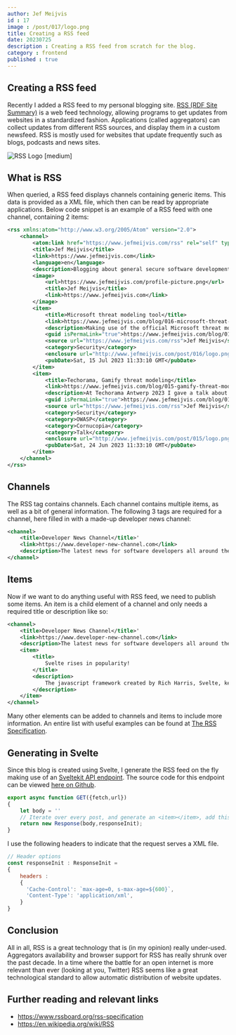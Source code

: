 ```yaml
---
author: Jef Meijvis
id : 17
image : /post/017/logo.png
title: Creating a RSS feed
date: 20230725
description : Creating a RSS feed from scratch for the blog.
category : frontend
published : true
---
```


## Creating a RSS feed
Recently I added a RSS feed to my personal blogging site.
[RSS (RDF Site Summary)](https://en.wikipedia.org/wiki/RSS) is a web feed technology, allowing programs to get updates from websites in a standardized fashion. Applications (called aggregators) can collect updates from different RSS sources, and display them in a custom newsfeed. RSS is mostly used for websites that update frequently such as blogs, podcasts and news sites.

![RSS Logo [medium]](/static/post/017/logo.png)

## What is RSS
When queried, a RSS feed displays channels containing generic items. 
This data is provided as a XML file, which then can be read by appropriate applications.
Below code snippet is an example of a RSS feed with one channel, containing 2 items:

```xml
<rss xmlns:atom="http://www.w3.org/2005/Atom" version="2.0">
    <channel>
        <atom:link href="https://www.jefmeijvis.com/rss" rel="self" type="application/rss+xml"/>
        <title>Jef Meijvis</title>
        <link>https://www.jefmeijvis.com</link>
        <language>en</language>
        <description>Blogging about general secure software development. Often making use of .NET, Azure and Svelte</description>
        <image>
            <url>https://www.jefmeijvis.com/profile-picture.png</url>
            <title>Jef Meijvis</title>
            <link>https://www.jefmeijvis.com</link>
        </image>
        <item>
            <title>Microsoft threat modeling tool</title>
            <link>https://www.jefmeijvis.com/blog/016-microsoft-threat-modeling-tool</link>
            <description>Making use of the official Microsoft threat modeling tool.</description>
            <guid isPermaLink="true">https://www.jefmeijvis.com/blog/016-microsoft-threat-modeling-tool</guid>
            <source url="https://www.jefmeijvis.com/rss">Jef Meijvis</source>
            <category>Security</category>
            <enclosure url="http://www.jefmeijvis.com/post/016/logo.png" length="221004" type="image/png"/>
            <pubDate>Sat, 15 Jul 2023 11:33:10 GMT</pubDate>
        </item>
        <item>
            <title>Techorama, Gamify threat modeling</title>
            <link>https://www.jefmeijvis.com/blog/015-gamify-threat-modeling</link>
            <description>At Techorama Antwerp 2023 I gave a talk about gamifying threat modeling.</description>
            <guid isPermaLink="true">https://www.jefmeijvis.com/blog/015-gamify-threat-modeling</guid>
            <source url="https://www.jefmeijvis.com/rss">Jef Meijvis</source>
            <category>Security</category>
            <category>OWASP</category>
            <category>Cornucopia</category>
            <category>Talk</category>
            <enclosure url="http://www.jefmeijvis.com/post/015/logo.png" length="221004" type="image/png"/>
            <pubDate>Sat, 24 Jun 2023 11:33:10 GMT</pubDate>
        </item>
    </channel>
</rss>
```

## Channels

The RSS tag contains channels.
Each channel contains multiple items, as well as a bit of general information.
The following 3 tags are required for a channel, here filled in with a made-up developer news channel:

```xml
<channel>
    <title>Developer News Channel</title>'
    <link>https://www.developer-new-channel.com</link>
    <description>The latest news for software developers all around the globe!</description>
</channel>
```

## Items
Now if we want to do anything useful with RSS feed, we need to publish some items.
An item is a child element of a channel and only needs a required title or description like so:

```xml
<channel>
    <title>Developer News Channel</title>'
    <link>https://www.developer-new-channel.com</link>
    <description>The latest news for software developers all around the globe!</description>
    <item>
        <title>
            Svelte rises in popularity!
        </title>
        <description>
            The javascript framework created by Rich Harris, Svelte, keeps on rising in popularity according to the state-of-js survey
        </description>
    </item>
</channel>
```

Many other elements can be added to channels and items to include more information.
An entire list with useful examples can be found at [The RSS Specification](https://www.rssboard.org/rss-specification).

## Generating in Svelte
Since this blog is created using Svelte, 
I generate the RSS feed on the fly making use of an [Sveltekit API endpoint](http://localhost:5173/blog/006-sveltekit-api-endpoints).
The source code for this endpoint can be viewed [here on Github](https://github.com/jefmeijvis/www.jefmeijvis.com/blob/main/src/routes/rss/%2Bserver.ts).

```js
export async function GET({fetch,url}) 
{
    let body = ''
    // Iterate over every post, and generate an <item></item>, add this item to the body string
    return new Response(body,responseInit);
}
```

I use the following headers to indicate that the request serves a XML file.
```js
// Header options
const responseInit : ResponseInit =
{
    headers : 
    {
      'Cache-Control': `max-age=0, s-max-age=${600}`,
      'Content-Type': 'application/xml',
    }
}
```

## Conclusion
All in all, RSS is a great technology that is (in my opinion) really under-used. 
Aggregators availability and browser support for RSS has really shrunk over the past decade.
In a time where the battle for an open internet is more relevant than ever (looking at you, Twitter) RSS seems like a great technological standard to allow automatic distribution of website updates. 

## Further reading and relevant links
- https://www.rssboard.org/rss-specification
- https://en.wikipedia.org/wiki/RSS


